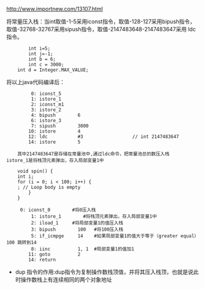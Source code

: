 http://www.importnew.com/13107.html

将常量压入栈：当int取值-1-5采用iconst指令，取值-128-127采用bipush指令，取值-32768-32767采用sipush指令，取值-2147483648-2147483647采用 ldc 指令。
```
		int i=5; 
		int j=-1;
		int b = 6;
		int c = 3000;
    int d = Integer.MAX_VALUE;
```
将以上java代码编译后：
```
         0: iconst_5
         1: istore_1
         2: iconst_m1
         3: istore_2
         4: bipush        6
         6: istore_3
         7: sipush        3000
        10: istore        4
        12: ldc           #3                  // int 2147483647
        14: istore        5
```        
        其中2147483647是存储在常量池中,通过ldc命令，把常量池总的数压入栈
	istore_1是将栈顶元素弹出，存入局部变量1中

```
	void spin() {
	int i; 
	for (i = 0; i < 100; i++) {
	; // Loop body is empty 
		} 
	}
```
```
	 0: iconst_0		#将0压入栈
         1: istore_1		#将栈顶元素弹出，存入局部变量1中
         2: iload_1		#将局部变量1的值压入栈
         3: bipush        100	#将100压入栈
         5: if_icmpge     14	#如果局部变量1的值大于等于（greater equal）100 跳转到14
         8: iinc          1, 1	#局部变量1的值加1
        11: goto          2
        14: return
```

-	dup 指令的作用:dup指令为复制操作数栈顶值，并将其压入栈顶，也就是说此时操作数栈上有连续相同的两个对象地址

